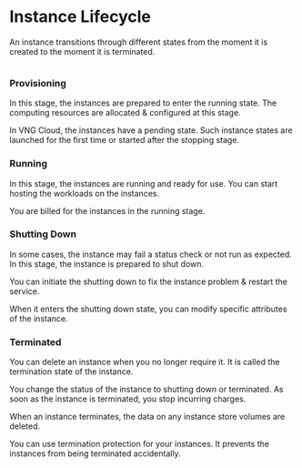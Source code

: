 # Instance Lifecycle

An instance transitions through different states from the moment it is created to the moment it is terminated.

<figure><img src="https://docs.vngcloud.vn/download/attachments/49648009/image2022-11-14_13-22-56.png?version=1&#x26;modificationDate=1669016497000&#x26;api=v2" alt=""><figcaption></figcaption></figure>

### **Provisioning** <a href="#instancelifecycle-provisioning" id="instancelifecycle-provisioning"></a>

In this stage, the instances are prepared to enter the running state. The computing resources are allocated & configured at this stage.

In VNG Cloud, the instances have a pending state. Such instance states are launched for the first time or started after the stopping stage.

### **Running** <a href="#instancelifecycle-running" id="instancelifecycle-running"></a>

In this stage, the instances are running and ready for use. You can start hosting the workloads on the instances.

You are billed for the instances in the running stage.

### **Shutting Down** <a href="#instancelifecycle-shuttingdown" id="instancelifecycle-shuttingdown"></a>

In some cases, the instance may fail a status check or not run as expected. In this stage, the instance is prepared to shut down.

You can initiate the shutting down to fix the instance problem & restart the service.

When it enters the shutting down state, you can modify specific attributes of the instance.

### **Terminated** <a href="#instancelifecycle-terminated" id="instancelifecycle-terminated"></a>

You can delete an instance when you no longer require it. It is called the termination state of the instance.

You change the status of the instance to shutting down or terminated. As soon as the instance is terminated, you stop incurring charges.

When an instance terminates, the data on any instance store volumes are deleted.

You can use termination protection for your instances. It prevents the instances from being terminated accidentally.
